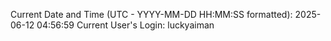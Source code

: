 Current Date and Time (UTC - YYYY-MM-DD HH:MM:SS formatted): 2025-06-12 04:56:59
Current User's Login: luckyaiman
